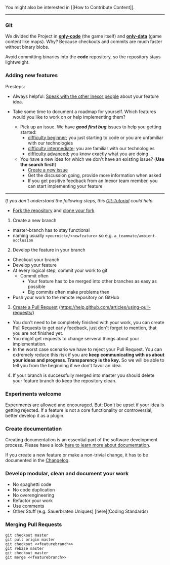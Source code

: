 You might also be interested in [[How to Contribute Content]].

***

### Git

We divided the Project in [**only-code**](https://github.com/inexor-game/code) (the game itself) and [**only-data**](https://github.com/inexor-game/data) (game content like maps). 
Why? Because checkouts and commits are much faster without binary blobs.

Avoid committing binaries into the **code** repository, so the repository stays lightweight.

### Adding new features

Presteps:  
* Always helpful: [Speak with the other Inexor people](Contact) about your feature idea.

* Take some time to document a roadmap for yourself. Which features would you like to work on or help implementing them? 
  * Pick up an issue. We have **_good first bug_** issues to help you getting started:
    * [difficulty beginner](https://github.com/inexor-game/code/issues?utf8=%E2%9C%93&q=label%3A%22good%20first%20bug%22%20%20label%3A%22diff%3Abeginner%22%20); you just starting to code or you are unfamiliar with our technologies
    * [difficulty intermediate](https://github.com/inexor-game/code/issues?utf8=%E2%9C%93&q=label%3A%22good%20first%20bug%22%20%20label%3A%22diff%3Aintermediate%22%20); you are familiar with our technologies
    * [difficulty advanced](https://github.com/inexor-game/code/issues?utf8=%E2%9C%93&q=label%3A%22good%20first%20bug%22%20%20label%3A%22diff%3Aadvanced%22%20); you know exactly what you are doing
  * You have a new idea for which we don't have an existing issue? (**Use the search first!**)
    * [Create a new issue](https://github.com/inexor-game/code/issues/new)
    * Get the discussion going, provide more information when asked
    * If you get positive feedback from an Inexor team member, you can start implementing your feature


***

_If you don't understand the following steps, this [Git-Tutorial](http://pcottle.github.io/learnGitBranching/) could help._
* [Fork the repository](https://help.github.com/articles/fork-a-repo/) and [clone your fork](https://help.github.com/articles/cloning-a-repository/)

1. Create a new branch
 * master-branch has to stay functional
 * naming usually `<yournick>/<newfeature>` so e.g. `a_teammate/ambient-occlusion`

2. Develop the feature in your branch
 * Checkout your branch
 * Develop your feature 
 * At every logical step, commit your work to git
    * Commit often
       * Your feature has to be merged into other branches as easy as possible
       * Big commits often make problems then
 * Push your work to the remote repository on GitHub

3. [Create a Pull Request](https://github.com/inexor-game/code/compare) (https://help.github.com/articles/using-pull-requests/)
 * You don't need to be completely finished with your work, you can create Pull Requests to get early feedback, just don't forget to mention, that you are not finished yet.
 * You might get requests to change serveral things about your implementation.
 * In the worst case scenario we have to reject your Pull Request. You can extremely reduce this risk if you are **keep communicating with us about your ideas and progress. Transparency is the key.** So we will be able to tell you from the beginning if we don't favor an idea.

4. If your branch is successfully merged into master you should delete your feature branch do keep the repository clean.

### Experiments welcome

Experiments are allowed and encouraged. But: Don't be upset if your idea is getting rejected. If a feature is not a core functionality or controversial, better develop it as a plugin.

### Create documentation

Creating documentation is an essential part of the software development process. Please have a look [here to learn more about documentation](Documentation).

If you create a new feature or make a non-trivial change, it has to be documented in the [Changelog](https://github.com/inexor-game/code/blob/master/changelog.md).

### Develop modular, clean and document your work

* No spaghetti code
* No code duplication
* No overengineering
* Refactor your work
* Use comments 
* Other Stuff (e.g. Sauerbraten Uniques) [here](Coding Standards)

### Merging Pull Requests

    git checkout master
    git pull origin master
    git checkout <<featurebranch>>
    git rebase master
    git checkout master
    git merge <<featurebranch>>
